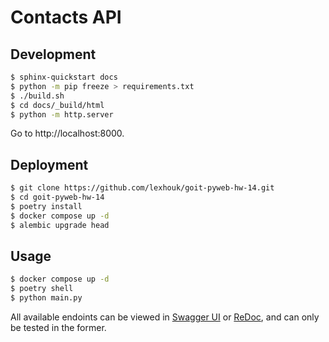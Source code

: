 # Contacts API

## Development

```bash
$ sphinx-quickstart docs
$ python -m pip freeze > requirements.txt
$ ./build.sh
$ cd docs/_build/html
$ python -m http.server
```

Go to http://localhost:8000.

## Deployment

```bash
$ git clone https://github.com/lexhouk/goit-pyweb-hw-14.git
$ cd goit-pyweb-hw-14
$ poetry install
$ docker compose up -d
$ alembic upgrade head
```

## Usage

```bash
$ docker compose up -d
$ poetry shell
$ python main.py
```

All available endoints can be viewed in [Swagger UI](http://localhost:8000/docs)
or [ReDoc](http://localhost:8000/redoc), and can only be tested in the former.
